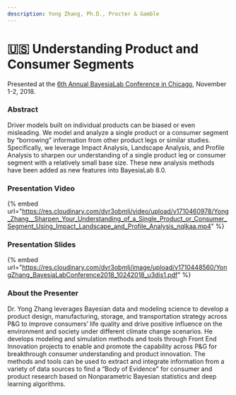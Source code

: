 ```yaml
---
description: Yong Zhang, Ph.D., Procter & Gamble
---
```


# 🇺🇸 Understanding Product and Consumer Segments

Presented at the [6th Annual BayesiaLab Conference in Chicago](./), November 1-2, 2018.

### Abstract&#x20;

Driver models built on individual products can be biased or even misleading. We model and analyze a single product or a consumer segment by “borrowing” information from other product legs or similar studies. Specifically, we leverage Impact Analysis, Landscape Analysis, and Profile Analysis to sharpen our understanding of a single product leg or consumer segment with a relatively small base size. These new analysis methods have been added as new features into BayesiaLab 8.0.

### Presentation Video

{% embed url="https://res.cloudinary.com/dvr3obmlj/video/upload/v1710460978/Yong_Zhang__Sharpen_Your_Understanding_of_a_Single_Product_or_Consumer_Segment_Using_Impact_Landscape_and_Profile_Analysis_nqlkaa.mp4" %}

### Presentation Slides

{% embed url="https://res.cloudinary.com/dvr3obmlj/image/upload/v1710448560/YongZhang_BayesiaLabConference2018_10242018_u3dis1.pdf" %}

### About the Presenter

Dr. Yong Zhang leverages Bayesian data and modeling science to develop a product design, manufacturing, storage, and transportation strategy across P\&G to improve consumers’ life quality and drive positive influence on the environment and society under different climate change scenarios. He develops modeling and simulation methods and tools through Front End Innovation projects to enable and promote the capability across P\&G for breakthrough consumer understanding and product innovation. The methods and tools can be used to extract and integrate information from a variety of data sources to find a “Body of Evidence” for consumer and product research based on Nonparametric Bayesian statistics and deep learning algorithms.
